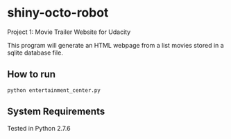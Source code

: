 # shiny-octo-robot
Project 1: Movie Trailer Website for Udacity

This program will generate an HTML webpage from a list movies stored in a sqlite database file.

## How to run
`python entertainment_center.py`

## System Requirements
 Tested in Python 2.7.6
